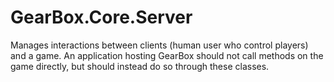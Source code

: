 # GearBox.Core.Server
Manages interactions between clients (human user who control players) and a game.
An application hosting GearBox should not call methods on the game directly, but should instead do so through these classes.